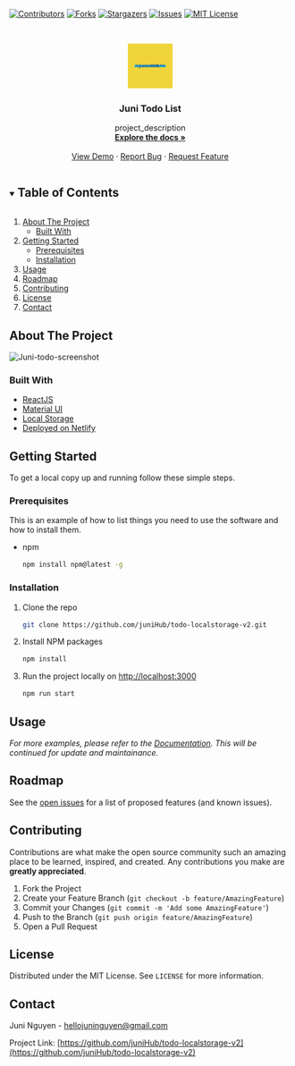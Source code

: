 <!-- PROJECT SHIELDS -->

[![Contributors][contributors-shield]][contributors-url]
[![Forks][forks-shield]][forks-url]
[![Stargazers][stars-shield]][stars-url]
[![Issues][issues-shield]][issues-url]
[![MIT License][license-shield]][license-url]



<!-- MARKDOWN LINKS & IMAGES -->
<!-- https://www.markdownguide.org/basic-syntax/#reference-style-links -->
[contributors-shield]: https://img.shields.io/github/contributors/juniHub/todo-localstorage-v2.svg?style=for-the-badge
[contributors-url]: https://github.com/juniHub/todo-localstorage-v2/graphs/contributors
[forks-shield]: https://img.shields.io/github/forks/juniHub/todo-localstorage-v2.svg?style=for-the-badge
[forks-url]: https://github.com/juniHub/todo-localstorage-v2/network/members
[stars-shield]: https://img.shields.io/github/stars/juniHub/todo-localstorage-v2.svg?style=for-the-badge
[stars-url]: https://github.com/juniHub/todo-localstorage-v2/stargazers
[issues-shield]: https://img.shields.io/github/issues/juniHub/todo-localstorage-v2.svg?style=for-the-badge
[issues-url]: https://github.com/juniHub/todo-localstorage-v2/issues
[license-shield]: https://img.shields.io/github/license/juniHub/todo-localstorage-v2.svg?style=for-the-badge
[license-url]: https://github.com/juniHub/todo-localstorage-v2/blob/master/LICENSE.txt


<!-- PROJECT LOGO -->
<br />
<p align="center">
  <a href="https://github.com/juniHub/todo-localstorage-v2
">
    <img src="logo.png" alt="Logo" width="80" height="80">
  </a>

  <h3 align="center">Juni Todo List</h3>

  <p align="center">
    project_description
    <br />
    <a href="https://github.com/juniHub/todo-localstorage-v2
"><strong>Explore the docs »</strong></a>
    <br />
    <br />
    <a href="https://juni-todo-list.netlify.app/" target="_blank">View Demo</a>
    ·
    <a href="https://github.com/juniHub/todo-localstorage-v2
/issues">Report Bug</a>
    ·
    <a href="https://github.com/juniHub/todo-localstorage-v2
/issues">Request Feature</a>
  </p>
</p>



<!-- TABLE OF CONTENTS -->
<details open="open">
  <summary><h2 style="display: inline-block">Table of Contents</h2></summary>
  <ol>
    <li>
      <a href="#about-the-project">About The Project</a>
      <ul>
        <li><a href="#built-with">Built With</a></li>
      </ul>
    </li>
    <li>
      <a href="#getting-started">Getting Started</a>
      <ul>
        <li><a href="#prerequisites">Prerequisites</a></li>
        <li><a href="#installation">Installation</a></li>
      </ul>
    </li>
    <li><a href="#usage">Usage</a></li>
    <li><a href="#roadmap">Roadmap</a></li>
    <li><a href="#contributing">Contributing</a></li>
    <li><a href="#license">License</a></li>
    <li><a href="#contact">Contact</a></li>
  </ol>
</details>



<!-- ABOUT THE PROJECT -->
## About The Project

![Juni-todo-screenshot](https://res.cloudinary.com/dafolrlpj/image/upload/v1622116045/gallery/y3c5c10x8jwx27o9ybfz.png)



### Built With

* [ReactJS](https://reactjs.org/)
* [Material UI](https://material-ui.com/)
* [Local Storage](https://developer.mozilla.org/en-US/docs/Web/API/Window/localStorage)
* [Deployed on Netlify](https://www.netlify.com/)



<!-- GETTING STARTED -->
## Getting Started

To get a local copy up and running follow these simple steps.

### Prerequisites

This is an example of how to list things you need to use the software and how to install them.
* npm
  ```sh
  npm install npm@latest -g
  ```

### Installation

1. Clone the repo
   ```sh
   git clone https://github.com/juniHub/todo-localstorage-v2.git
   ```
   
2. Install NPM packages
   ```sh
   npm install
   ```
   
3. Run the project locally on [http://localhost:3000](http://localhost:3000)

   ```sh
   npm run start
   ```


<!-- USAGE EXAMPLES -->
## Usage

_For more examples, please refer to the [Documentation](https://junitiennguyen.gitbook.io/todo-list). This will be continued for update and maintainance._

<!-- ROADMAP -->
## Roadmap

See the [open issues](https://github.com/juniHub/todo-localstorage-v2/issues) for a list of proposed features (and known issues).



<!-- CONTRIBUTING -->
## Contributing

Contributions are what make the open source community such an amazing place to be learned, inspired, and created. Any contributions you make are **greatly appreciated**.

1. Fork the Project
2. Create your Feature Branch (`git checkout -b feature/AmazingFeature`)
3. Commit your Changes (`git commit -m 'Add some AmazingFeature'`)
4. Push to the Branch (`git push origin feature/AmazingFeature`)
5. Open a Pull Request



<!-- LICENSE -->
## License

Distributed under the MIT License. See `LICENSE` for more information.



<!-- CONTACT -->
## Contact

Juni Nguyen - [hellojuninguyen@gmail.com](hellojuninguyen@gmail.com)

Project Link: [https://github.com/juniHub/todo-localstorage-v2](https://github.com/juniHub/todo-localstorage-v2)




